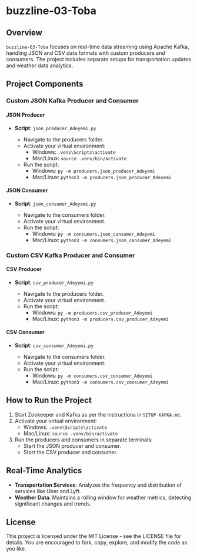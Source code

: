 # buzzline-03-Toba 

## Overview
`buzzline-03-Toba` focuses on real-time data streaming using Apache Kafka, handling JSON and CSV data formats with custom producers and consumers. The project includes separate setups for transportation updates and weather data analytics.

## Project Components

### Custom JSON Kafka Producer and Consumer

#### JSON Producer
- **Script**: `json_producer_Adeyemi.py`

  - Navigate to the producers folder.
  - Activate your virtual environment:
    - Windows: `.venv\Scripts\activate`
    - Mac/Linux: `source .venv/bin/activate`
  - Run the script:
    - Windows: `py -m producers.json_producer_Adeyemi`
    - Mac/Linux: `python3 -m producers.json_producer_Adeyemi`

#### JSON Consumer
- **Script**: `json_consumer_Adeyemi.py`

  - Navigate to the consumers folder.
  - Activate your virtual environment.
  - Run the script:
    - Windows: `py -m consumers.json_consumer_Adeyemi`
    - Mac/Linux: `python3 -m consumers.json_consumer_Adeyemi`

### Custom CSV Kafka Producer and Consumer

#### CSV Producer
- **Script**: `csv_producer_Adeyemi.py`

  - Navigate to the producers folder.
  - Activate your virtual environment.
  - Run the script:
    - Windows: `py -m producers.csv_producer_Adeyemi`
    - Mac/Linux: `python3 -m producers.csv_producer_Adeyemi`

#### CSV Consumer
- **Script**: `csv_consumer_Adeyemi.py`

  - Navigate to the consumers folder.
  - Activate your virtual environment.
  - Run the script:
    - Windows: `py -m consumers.csv_consumer_Adeyemi`
    - Mac/Linux: `python3 -m consumers.csv_consumer_Adeyemi`

## How to Run the Project
1. Start Zookeeper and Kafka as per the instructions in `SETUP-KAFKA.md`.
2. Activate your virtual environment:
   - Windows: `.venv\Scripts\activate`
   - Mac/Linux: `source .venv/bin/activate`
3. Run the producers and consumers in separate terminals:
   - Start the JSON producer and consumer.
   - Start the CSV producer and consumer.

## Real-Time Analytics
- **Transportation Services**: Analyzes the frequency and distribution of services like Uber and Lyft.
- **Weather Data**: Maintains a rolling window for weather metrics, detecting significant changes and trends.

## License
This project is licensed under the MIT License - see the LICENSE file for details. You are encouraged to fork, copy, explore, and modify the code as you like.

